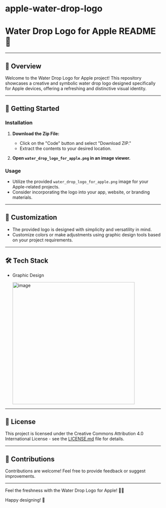 # apple-water-drop-logo

# Water Drop Logo for Apple README 🚀

---

## 🌟 Overview

Welcome to the Water Drop Logo for Apple project! This repository showcases a creative and symbolic water drop logo designed specifically for Apple devices, offering a refreshing and distinctive visual identity.

---

## 🚀 Getting Started

### Installation

1. **Download the Zip File:**
   - Click on the "Code" button and select "Download ZIP."
   - Extract the contents to your desired location.

2. **Open `water_drop_logo_for_apple.png` in an image viewer.**

### Usage

- Utilize the provided `water_drop_logo_for_apple.png` image for your Apple-related projects.
- Consider incorporating the logo into your app, website, or branding materials.

---

## 🎨 Customization

- The provided logo is designed with simplicity and versatility in mind.
- Customize colors or make adjustments using graphic design tools based on your project requirements.

---

## 🛠️ Tech Stack

- Graphic Design

  <img width="395" alt="image" src="https://github.com/elijahgummer/apple-water-drop-logo/assets/96103526/31d95540-cf11-4294-8fa2-29b63fa57d9d">


---

## 📄 License

This project is licensed under the Creative Commons Attribution 4.0 International License - see the [LICENSE.md](LICENSE.md) file for details.

---

## 🤝 Contributions

Contributions are welcome! Feel free to provide feedback or suggest improvements.

---

Feel the freshness with the Water Drop Logo for Apple! 🚀💧

Happy designing! 🌟
